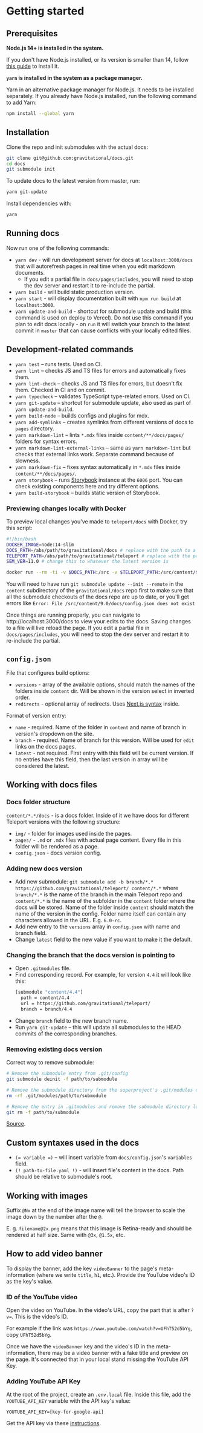 # Getting started

## Prerequisites

**Node.js 14+ is installed in the system.**

If you don't have Node.js installed, or its version is smaller than 14, follow
[this guide](https://nodejs.org/en/download/package-manager/) to install it.

**`yarn` is installed in the system as a package manager.**

Yarn in an alternative package manager for Node.js. It needs to be installed separately.
If you already have Node.js installed, run the following command to add Yarn:

```bash
npm install --global yarn
```

## Installation

Clone the repo and init submodules with the actual docs:

```bash
git clone git@github.com:gravitational/docs.git
cd docs
git submodule init
```

To update docs to the latest version from master, run:

```bash
yarn git-update
```

Install dependencies with:

```bash
yarn
```

## Running docs

Now run one of the following commands:

- `yarn dev` - will run development server for docs at `localhost:3000/docs` that will autorefresh pages in real time when you edit markdown documents.
  - If you edit a partial file in `docs/pages/includes`, you will need to stop the dev server and restart it to re-include the partial.
- `yarn build` - will build static production version.
- `yarn start` - will display documentation built with `npm run build` at `localhost:3000`.
- `yarn update-and-build` - shortcut for submodule update and build (this command is used on deploy to Vercel). Do not use this command if you plan to edit docs locally - on `run` it will switch your branch to the latest commit in `master` that can cause conflicts with your locally edited files.

## Development-related commands

- `yarn test` – runs tests. Used on CI.
- `yarn lint` – checks JS and TS files for errors and automatically fixes them.
- `yarn lint-check` – checks JS and TS files for errors, but doesn't fix them. Checked in CI and on commit.
- `yarn typecheck` – validates TypeScript type-related errors. Used on CI.
- `yarn git-update` – shortcut for submodule update, also used as part of `yarn update-and-build`.
- `yarn build-node` – builds configs and plugins for mdx.
- `yarn add-symlinks` – creates symlinks from different versions of docs to `pages` directory.
- `yarn markdown-lint` – lints `*.mdx` files inside `content/**/docs/pages/` folders for syntax errors.
- `yarn markdown-lint-external-links` – same as `yarn markdown-lint` but checks that external links work. Separate command because of slowness.
- `yarn markdown-fix` – fixes syntax automatically in `*.mdx` files inside `content/**/docs/pages/`.
- `yarn storybook` – runs [Storybook](https://storybook.js.org/) instance at the `6006` port. You can check existing components here and try different options.
- `yarn build-storybook` – builds static version of Storybook.

### Previewing changes locally with Docker

To preview local changes you've made to `teleport/docs` with Docker, try this script:

```bash
#!/bin/bash
DOCKER_IMAGE=node:14-slim
DOCS_PATH=/abs/path/to/gravitational/docs # replace with the path to a git checkout of the gravitational/docs repo
TELEPORT_PATH=/abs/path/to/gravitational/teleport # replace with the path to a git checkout of the gravitational/teleport repo
SEM_VER=11.0 # change this to whatever the latest version is

docker run --rm -ti -v $DOCS_PATH:/src -v $TELEPORT_PATH:/src/content/$SEM_VER -w /src --entrypoint=/bin/bash -p 3000:3000 ${DOCKER_IMAGE} -c "npm install && yarn dev"
```

You will need to have run `git submodule update --init --remote` in the `content` subdirectory of the `gravitational/docs` repo first to make sure that all the
submodule checkouts of the docs repo are up to date, or you'll get errors like `Error: File /src/content/9.0/docs/config.json does not exist`

Once things are running properly, you can navigate to http://localhost:3000/docs to view your edits to the docs. Saving changes to a file will live reload the
page. If you edit a partial file in `docs/pages/includes`, you will need to stop the dev server and restart it to re-include the partial.

## `config.json`

File that configures build options:

- `versions` - array of the available options, should match the names of the folders inside `content` dir. Will be shown in the version select in inverted order.
- `redirects` - optional array of redirects. Uses [Next.js syntax](https://nextjs.org/docs/api-reference/next.config.js/redirects) inside.

Format of version entry:

- `name` - required. Name of the folder in `content` and name of branch in version's dropdown on the site.
- `branch` - required. Name of branch for this version. Will be used for `edit` links on the docs pages.
- `latest` - not required. First entry with this field will be current version. If no entries have this field, then the last version in array will be considered the latest.

## Working with docs files

### Docs folder structure

`content/*.*/docs` - is a docs folder. Inside of it we have docs for different Teleport versions with the following structure:

- `img/` - folder for images used inside the pages.
- `pages/` - `.md` or `.mdx` files with actual page content. Every file in this folder will be rendered as a page.
- `config.json` - docs version config.

### Adding new docs version

- Add new submodule: `git submodule add -b branch/*.* https://github.com/gravitational/teleport/ content/*.*` where `branch/*.*` is the name of the branch in the main Teleport repo and `content/*.*` is the name of the subfolder in the `content` folder where the docs will be stored. Name of the folder inside `content` should match the name of the version in the config. Folder name itself can contain any characters allowed in the URL. E.g. `6.0-rc`.
- Add new entry to the `versions` array in `config.json` with name and branch field.
- Change `latest` field to the new value if you want to make it the default.

### Changing the branch that the docs version is pointing to

- Open `.gitmodules` file.
- Find corresponding record. For example, for version `4.4` it will look like this:
  ```bash
  [submodule "content/4.4"]
    path = content/4.4
    url = https://github.com/gravitational/teleport/
    branch = branch/4.4
  ```
- Change `branch` field to the new branch name.
- Run `yarn git-update` – this will update all submodules to the HEAD commits
  of the corresponding branches.

### Removing existing docs version

Correct way to remove submodule:

```bash
# Remove the submodule entry from .git/config
git submodule deinit -f path/to/submodule

# Remove the submodule directory from the superproject's .git/modules directory
rm -rf .git/modules/path/to/submodule

# Remove the entry in .gitmodules and remove the submodule directory located at path/to/submodule
git rm -f path/to/submodule
```

[Source](https://stackoverflow.com/a/36593218/1008291).

## Custom syntaxes used in the docs

- `(= variable =)` – will insert variable from `docs/config.json`'s `variables` field.
- `(! path-to-file.yaml !)` - will insert file's content in the docs. Path should be relative to submodule's root.

## Working with images

Suffix `@Nx` at the end of the image name will tell the browser to scale the image down by the number after the `@`.

E. g. `filename@2x.png` means that this image is Retina-ready and should be rendered at half size. Same with `@3x`, `@1.5x`, etc.

## How to add video banner

To display the banner, add the key `videoBanner` to the page's meta-information (where we write `title`, `h1`, etc.). Provide the YouTube video's ID as the key's value.

### ID of the YouTube video

Open the video on YouTube. In the video's URL, copy the part that is after `?v=`. This is the video's ID.

For example if the link was `https://www.youtube.com/watch?v=UFhT52d5bYg`, copy `UFhT52d5bYg`.

Once we have the `videoBanner` key and the video's ID in the meta-information, there may be a video banner with a fake title and preview on the page. It's connected that in your local stand missing the YouTube API Key.

### Adding YouTube API Key

At the root of the project, create an `.env.local` file. Inside this file, add the `YOUTUBE_API_KEY` variable with the API key's value:

```
YOUTUBE_API_KEY=[key-for-google-api]
```

Get the API key via these [instructions](https://developers.google.com/youtube/v3/getting-started#intro).
